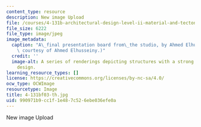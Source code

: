 ```yaml
---
content_type: resource
description: New image Upload
file: /courses/4-131b-architectural-design-level-ii-material-and-tectonic-transformations-the-herreshoff-museum-fall-2003/990971b9cc1f1e487c526ebe036efe0a_4-131bf03-th.jpg
file_size: 6222
file_type: image/jpeg
image_metadata:
  caption: "A\_final presentation board from\_the studio, by Ahmed Elhusseiny. (Image\
    \ courtesy of Ahmed Elhusseiny.)"
  credit: ''
  image-alt: A series of renderings depicting structures with a strong linear or striped
    design.
learning_resource_types: []
license: https://creativecommons.org/licenses/by-nc-sa/4.0/
ocw_type: OCWImage
resourcetype: Image
title: 4-131bf03-th.jpg
uid: 990971b9-cc1f-1e48-7c52-6ebe036efe0a
---
```

New image Upload